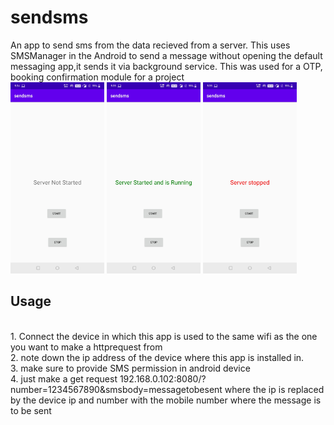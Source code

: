 # sendsms
 An app to send sms from the data recieved from a server. This uses SMSManager in the Android to send a message without opening the default messaging app,it sends it via background service. This was used for a OTP, booking confirmation module for a project
</br>
<img src = "https://github.com/vignesh98/sendsms/blob/master/Githubpics/servernotstarted.jpg" width=150>
<img src = "https://github.com/vignesh98/sendsms/blob/master/Githubpics/serverstarted.jpg" width=150>
<img src = "https://github.com/vignesh98/sendsms/blob/master/Githubpics/serverstopped.jpg" width=150>

<h2>Usage</h2>
</br>
1. Connect the device in which this app is used to the same wifi as the one you want to make a httprequest from</br>
2. note down the ip address of the device where this app is installed in.</br>
3. make sure to provide SMS permission in android device</br>
4. just make a get request 192.168.0.102:8080/?number=1234567890&smsbody=messagetobesent where the ip is replaced by the device ip and number with the mobile number where the message is to be sent</br>

